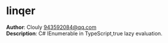 # linqer

**Author**: Clouly 943592084@qq.com  
**Description**: C# IEnumerable in TypeScript,true lazy evaluation.